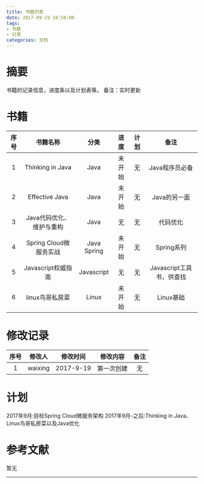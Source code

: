```yaml
---
title: 书籍列表
date: 2017-09-19 10:58:00
tags:
- 书籍
- 记录
categories: 文档
---
```

# 摘要
书籍的记录信息，进度条以及计划表等。
备注：实时更新

<!-- more -->

# 书籍
|序号         |书籍名称     |分类         |进度         |计划         |备注         |
|:-----------:|:-----------:|:-----------:|:-----------:|:-----------:|:-----------:|
|1|Thinking in Java|Java|未开始|无|Java程序员必备|
|2|Effective Java|Java|未开始|无|Java的另一面|
|3|Java代码优化、维护与重构|Java|无|无|代码优化|
|4|Spring Cloud微服务实战|Java Spring|未开始|无|Spring系列|
|5|Javascript权威指南|Javascript|无|无|Javascript工具书，供查找|
|6|linux鸟哥私房菜|Linux|未开始|无|Linux基础|

# 修改记录
|序号         |修改人       |修改时间     |修改内容     |备注         |
|:-----------:|:-----------:|:-----------:|:-----------:|:-----------:|
|1|waixing|2017-9-19|第一次创建|无|

# 计划
2017年9月:目标Spring Cloud微服务架构
2017年9月-之后:Thinking in Java、Linux鸟哥私房菜以及Java优化

# 参考文献
暂无

---
